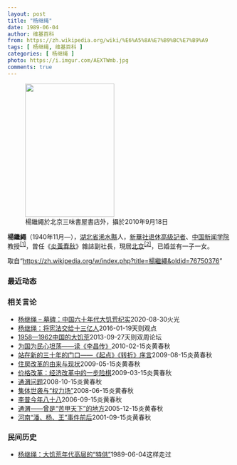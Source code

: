 ```yaml
---
layout: post
title: "杨继绳"
date: 1989-06-04
author: 维基百科
from: https://zh.wikipedia.org/wiki/%E6%A5%8A%E7%B9%BC%E7%B9%A9
tags: [ 杨继绳, 维基百科 ]
categories: [ 杨继绳 ]
photo: https://i.imgur.com/AEXTWmb.jpg
comments: true
---
```

<div class="mw-content-ltr mw-parser-output" lang="zh" dir="ltr">
<figure class="mw-halign-right" typeof="mw:File/Thumb"><a href="/wiki/File:YangJisheng.jpg" class="mw-file-description"><img src="//upload.wikimedia.org/wikipedia/commons/thumb/f/fb/YangJisheng.jpg/200px-YangJisheng.jpg" decoding="async" width="200" height="299" class="mw-file-element" srcset="//upload.wikimedia.org/wikipedia/commons/thumb/f/fb/YangJisheng.jpg/300px-YangJisheng.jpg 1.5x, //upload.wikimedia.org/wikipedia/commons/thumb/f/fb/YangJisheng.jpg/400px-YangJisheng.jpg 2x" data-file-width="2105" data-file-height="3148"></a><figcaption>楊繼繩於北京三味書屋書店外，攝於2010年9月18日</figcaption></figure>
<p><b>楊繼繩</b>（1940年11月<span class="useeditintro" title="Template:BLP editintro">—</span>），<a href="/wiki/%E6%B9%96%E5%8C%97%E7%9C%81" title="湖北省">湖北省</a><a href="/wiki/%E6%B5%A0%E6%B0%B4%E5%8E%BF" title="浠水县">浠水縣</a>人，<a href="/wiki/%E6%96%B0%E8%8F%AF%E7%A4%BE" class="mw-redirect" title="新華社">新華社</a><a href="/wiki/%E9%80%80%E4%BC%91" title="退休">退休</a><a href="/wiki/%E9%AB%98%E7%BA%A7%E8%AE%B0%E8%80%85" class="mw-redirect" title="高级记者">高級記者</a>、<a href="/wiki/%E4%B8%AD%E5%9B%BD%E6%96%B0%E9%97%BB%E5%AD%A6%E9%99%A2" title="中国新闻学院">中国新闻学院</a>教授<sup id="cite_ref-1" class="reference"><a href="#cite_note-1">[1]</a></sup>，曾任《<a href="/wiki/%E7%82%8E%E9%BB%83%E6%98%A5%E7%A7%8B" class="mw-redirect" title="炎黃春秋">炎黃春秋</a>》雜誌副社長，現居<a href="/wiki/%E5%8C%97%E4%BA%AC" class="mw-redirect" title="北京">北京</a><sup id="cite_ref-杨继绳：挥泪书民情_2-0" class="reference"><a href="#cite_note-杨继绳：挥泪书民情-2">[2]</a></sup>，已婚並有一子一女。
</p>
<meta property="mw:PageProp/toc">
</div><!--esi <esi:include src="/esitest-fa8a495983347898/content" /> --><noscript><img src="https://login.wikimedia.org/wiki/Special:CentralAutoLogin/start?type=1x1" alt="" width="1" height="1" style="border: none; position: absolute;"></noscript>
<div class="printfooter" data-nosnippet="">取自“<a dir="ltr" href="https://zh.wikipedia.org/w/index.php?title=楊繼繩&amp;oldid=76750376">https://zh.wikipedia.org/w/index.php?title=楊繼繩&amp;oldid=76750376</a>”</div><div id="recent-news"><h3>最近动态</h3><ul></ul></div><div id="open-opinion"><h3>相关言论</h3><ul><li><a href="https://nodebe4.github.io/opinion/2020-08-30/%E6%9D%A8%E7%BB%A7%E7%BB%B3-%E5%A2%93%E7%A2%91-%E4%B8%AD%E5%9B%BD%E5%85%AD%E5%8D%81%E5%B9%B4%E4%BB%A3%E5%A4%A7%E9%A5%A5%E8%8D%92%E7%BA%AA%E5%AE%9E/" title="火光">杨继绳 – 墓碑：中国六十年代大饥荒纪实</a><time>2020-08-30</time><a class="tag">火光</a></li>
<li><a href="https://nodebe4.github.io/opinion/2016-01-19/%E6%9D%A8%E7%BB%A7%E7%BB%B3-%E5%B0%86%E5%AE%AA%E6%B3%95%E4%BA%A4%E7%BB%99%E5%8D%81%E4%B8%89%E4%BA%BF%E4%BA%BA/" title="杨继绳">杨继绳：将宪法交给十三亿人</a><time>2016-01-19</time><a class="tag">天则观点</a></li>
<li><a href="https://nodebe4.github.io/opinion/2013-09-27/1958-1962%E4%B8%AD%E5%9B%BD%E7%9A%84%E5%A4%A7%E9%A5%A5%E8%8D%92/" title="杨继绳">1958—1962中国的大饥荒</a><time>2013-09-27</time><a class="tag">天则双周论坛</a></li>
<li><a href="https://nodebe4.github.io/opinion/2010-02-15/%E4%B8%BA%E5%9B%BD%E4%B8%BA%E6%B0%91%E5%BF%83%E5%9D%A6%E8%8D%A1-%E8%AF%BB-%E6%9D%8E%E6%98%8C%E4%BC%A0/" title="杨继绳">为国为民心坦荡——读《李昌传》</a><time>2010-02-15</time><a class="tag">炎黄春秋</a></li>
<li><a href="https://nodebe4.github.io/opinion/2009-08-15/%E7%AB%99%E5%9C%A8%E6%96%B0%E7%9A%84%E4%B8%89%E5%8D%81%E5%B9%B4%E7%9A%84%E9%97%A8%E5%8F%A3-%E8%B5%B7%E7%82%B9-%E8%BD%AC%E6%8A%98-%E5%BA%8F%E8%A8%80/" title="杨继绳">站在新的三十年的门口——《起点》《转折》序言</a><time>2009-08-15</time><a class="tag">炎黄春秋</a></li>
<li><a href="https://nodebe4.github.io/opinion/2009-05-15/%E4%BD%8F%E6%88%BF%E6%94%B9%E9%9D%A9%E7%9A%84%E7%94%B1%E6%9D%A5%E4%B8%8E%E7%8E%B0%E7%8A%B6/" title="杨继绳">住房改革的由来与现状</a><time>2009-05-15</time><a class="tag">炎黄春秋</a></li>
<li><a href="https://nodebe4.github.io/opinion/2009-03-15/%E4%BB%B7%E6%A0%BC%E6%94%B9%E9%9D%A9-%E7%BB%8F%E6%B5%8E%E6%94%B9%E9%9D%A9%E4%B8%AD%E7%9A%84%E4%B8%80%E6%AD%A5%E9%99%A9%E6%A3%8B/" title="杨继绳">价格改革：经济改革中的一步险棋</a><time>2009-03-15</time><a class="tag">炎黄春秋</a></li>
<li><a href="https://nodebe4.github.io/opinion/2008-10-15/%E9%80%9A%E6%B8%AD%E9%97%AE%E9%A2%98/" title="杨继绳">通渭问题</a><time>2008-10-15</time><a class="tag">炎黄春秋</a></li>
<li><a href="https://nodebe4.github.io/opinion/2008-06-15/%E9%9B%86%E4%BD%93%E4%B8%96%E8%A2%AD%E4%B8%8E-%E6%9D%83%E5%8A%9B%E5%9C%BA/" title="杨继绳">集体世袭与“权力场”</a><time>2008-06-15</time><a class="tag">炎黄春秋</a></li>
<li><a href="https://nodebe4.github.io/opinion/2006-09-15/%E6%9D%8E%E6%99%AE%E4%BB%8A%E5%B9%B4%E5%85%AB%E5%8D%81%E5%85%AB/" title="杨继绳">李普今年八十八</a><time>2006-09-15</time><a class="tag">炎黄春秋</a></li>
<li><a href="https://nodebe4.github.io/opinion/2005-12-15/%E9%80%9A%E6%B8%AD-%E6%9B%BE%E6%98%AF-%E8%8B%A6%E7%94%B2%E5%A4%A9%E4%B8%8B-%E7%9A%84%E5%9C%B0%E6%96%B9/" title="杨继绳">通渭——曾是“苦甲天下”的地方</a><time>2005-12-15</time><a class="tag">炎黄春秋</a></li>
<li><a href="https://nodebe4.github.io/opinion/2001-09-15/%E6%B2%B3%E5%8D%97-%E6%BD%98-%E6%9D%A8-%E7%8E%8B-%E4%BA%8B%E4%BB%B6%E5%89%8D%E5%90%8E/" title="杨继绳">河南“潘、杨、王”事件前后</a><time>2001-09-15</time><a class="tag">炎黄春秋</a></li>
</ul></div><div id="mjls-record"><h3>民间历史</h3><ul><li><a href="https://nodebe4.github.io/mjlsh/1989-06-04/%E6%9D%A8%E7%BB%A7%E7%BB%B3-%E5%A4%A7%E9%A5%A5%E8%8D%92%E5%B9%B4%E4%BB%A3%E9%AB%98%E5%B1%82%E7%9A%84-%E7%89%B9%E4%BE%9B/" title="杨继绳">杨继绳：大饥荒年代高层的“特供”</a><time>1989-06-04</time><a class="tag">这样走过</a></li>
</ul></div>